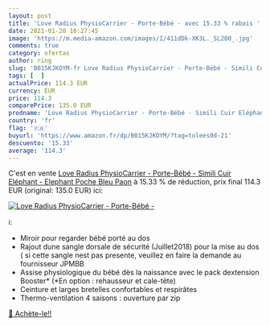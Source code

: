 ```yaml
---
layout: post
title: 'Love Radius PhysioCarrier - Porte-Bébé - avec 15.33 % rabais '
date: 2021-01-20 16:27:45
image: 'https://m.media-amazon.com/images/I/411dDk-XK3L._SL200_.jpg'
comments: true
category: ofertas
author: ring
slug: 'B015KJKOYM-fr Love Radius PhysioCarrier - Porte-Bébé - Simili Cuir...'
tags: [  ]
actualPrice: 114.3 EUR
currency: EUR
price: 114.3
comparePrice: 135.0 EUR
prodname: 'Love Radius PhysioCarrier - Porte-Bébé - Simili Cuir Eléphant - Elephant Poche Bleu Paon'
country: 'fr'
flag: '🇫🇷'
buyurl: 'https://www.amazon.fr/dp/B015KJKOYM/?tag=tolees0d-21'
descuento: '15.33'
average: '114.3'
---
```


C'est en vente [Love Radius PhysioCarrier - Porte-Bébé - Simili Cuir Eléphant - Elephant Poche Bleu Paon](https://www.amazon.fr/dp/B015KJKOYM/?tag=tolees0d-21)  à  15.33 % de réduction, prix final  114.3 EUR (original: 135.0 EUR) ici:

[![Love Radius PhysioCarrier - Porte-Bébé -](https://m.media-amazon.com/images/I/411dDk-XK3L._SL200_.jpg)](https://www.amazon.fr/dp/B015KJKOYM/?tag=tolees0d-21)

ℹ️:

- Miroir pour regarder bébé porté au dos
- Rajout dune sangle dorsale de sécurité (Juillet2018) pour la mise au dos ( si cette sangle nest pas presente, veuillez en faire la demande au fournisseur JPMBB
- Assise physiologique du bébé dès la naissance avec le pack dextension Booster* (*En option : rehausseur et cale-tête)
- Ceinture et larges bretelles confortables et respirâtes
- Thermo-ventilation 4 saisons : ouverture par zip

[🛒 Achète-le!!](https://www.amazon.fr/dp/B015KJKOYM/?tag=tolees0d-21)
